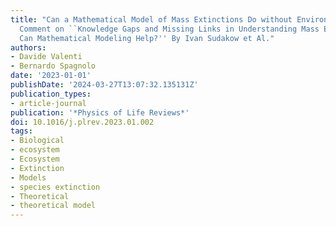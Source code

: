 ```yaml
---
title: "Can a Mathematical Model of Mass Extinctions Do without Environmental Noise?:
  Comment on ``Knowledge Gaps and Missing Links in Understanding Mass Extinctions:
  Can Mathematical Modeling Help?'' By Ivan Sudakow et Al."
authors:
- Davide Valenti
- Bernardo Spagnolo
date: '2023-01-01'
publishDate: '2024-03-27T13:07:32.135131Z'
publication_types:
- article-journal
publication: '*Physics of Life Reviews*'
doi: 10.1016/j.plrev.2023.01.002
tags:
- Biological
- ecosystem
- Ecosystem
- Extinction
- Models
- species extinction
- Theoretical
- theoretical model
---
```

